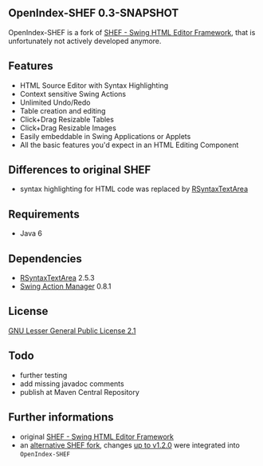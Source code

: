 OpenIndex-SHEF 0.3-SNAPSHOT
---------------------------

OpenIndex-SHEF is a fork of [SHEF - Swing HTML Editor Framework](http://shef.sourceforge.net/), that is unfortunately not actively developed anymore.


Features
--------

* HTML Source Editor with Syntax Highlighting
* Context sensitive Swing Actions
* Unlimited Undo/Redo
* Table creation and editing
* Click+Drag Resizable Tables
* Click+Drag Resizable Images
* Easily embeddable in Swing Applications or Applets
* All the basic features you'd expect in an HTML Editing Component


Differences to original SHEF
----------------------------

* syntax highlighting for HTML code was replaced by [RSyntaxTextArea](http://fifesoft.com/rsyntaxtextarea/)


Requirements
------------

* Java 6


Dependencies
------------

* [RSyntaxTextArea](http://fifesoft.com/rsyntaxtextarea/) 2.5.3
* [Swing Action Manager](https://java.net/projects/sam) 0.8.1


License
-------

[GNU Lesser General Public License 2.1](http://www.gnu.org/licenses/lgpl-2.1-standalone.html)


Todo
----

* further testing
* add missing javadoc comments
* publish at Maven Central Repository


Further informations
--------------------

* original [SHEF - Swing HTML Editor Framework](http://shef.sourceforge.net/)
* an [alternative SHEF fork](https://github.com/VEDAGroup/SHEF), changes [up to v1.2.0](https://github.com/VEDAGroup/SHEF/tree/c2d0286703c45030c71c27ab816124872511a944) were integrated into `OpenIndex-SHEF`
